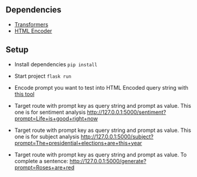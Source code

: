 ## Dependencies

- [Transformers](https://pypi.org/project/transformers/)
- [HTML Encoder](https://www.freeformatter.com/url-encoder.html#before-output)

## Setup

- Install dependencies
  `pip install`

- Start project
  `flask run`

- Encode prompt you want to test into HTML Encoded query string with [this tool](https://www.freeformatter.com/url-encoder.html#before-output)

- Target route with prompt key as query string and prompt as value. This one is for sentiment analysis
  http://127.0.0.1:5000/sentiment?prompt=Life+is+good+right+now

- Target route with prompt key as query string and prompt as value. This one is for subject analysis
  http://127.0.0.1:5000/subject?prompt=The+presidential+elections+are+this+year

- Target route with prompt key as query string and prompt as value. To complete a sentence:
  http://127.0.0.1:5000/generate?prompt=Roses+are+red
